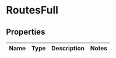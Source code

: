 
# RoutesFull

## Properties
Name | Type | Description | Notes
------------ | ------------- | ------------- | -------------



